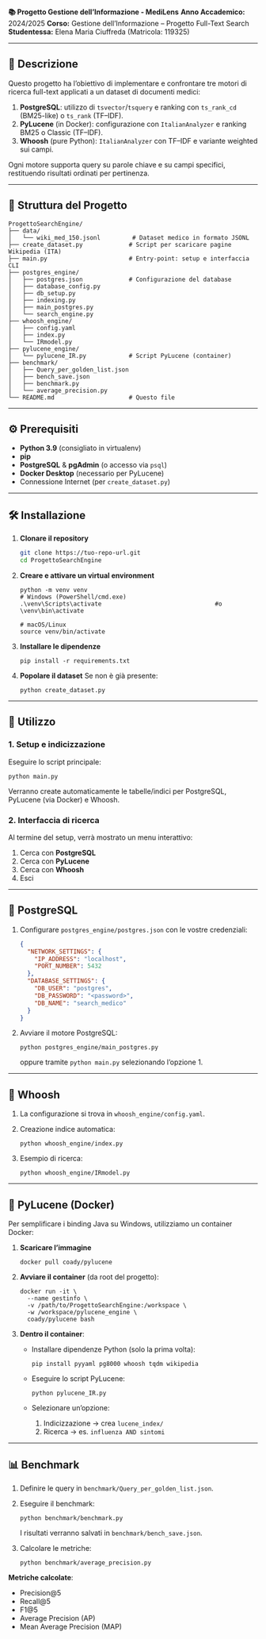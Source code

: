 **📚 Progetto Gestione dell’Informazione - MediLens**
**Anno Accademico:** 2024/2025
**Corso:** Gestione dell’Informazione – Progetto Full-Text Search
**Studentessa:** Elena Maria Ciuffreda (Matricola: 119325)

---

## 🔎 Descrizione

Questo progetto ha l’obiettivo di implementare e confrontare tre motori di ricerca full-text applicati a un dataset di documenti medici:

1. **PostgreSQL**: utilizzo di `tsvector`/`tsquery` e ranking con `ts_rank_cd` (BM25-like) o `ts_rank` (TF–IDF).
2. **PyLucene** (in Docker): configurazione con `ItalianAnalyzer` e ranking BM25 o Classic (TF–IDF).
3. **Whoosh** (pure Python): `ItalianAnalyzer` con TF–IDF e variante weighted sui campi.

Ogni motore supporta query su parole chiave e su campi specifici, restituendo risultati ordinati per pertinenza.

---

## 📂 Struttura del Progetto

```
ProgettoSearchEngine/
├── data/
│   └── wiki_med_150.jsonl         # Dataset medico in formato JSONL
├── create_dataset.py             # Script per scaricare pagine Wikipedia (ITA)
├── main.py                       # Entry-point: setup e interfaccia CLI
├── postgres_engine/
│   ├── postgres.json             # Configurazione del database
│   ├── database_config.py
│   ├── db_setup.py
│   ├── indexing.py
│   ├── main_postgres.py
│   └── search_engine.py
├── whoosh_engine/
│   ├── config.yaml
│   ├── index.py
│   └── IRmodel.py
├── pylucene_engine/
│   └── pylucene_IR.py            # Script PyLucene (container)
├── benchmark/
│   ├── Query_per_golden_list.json
│   ├── bench_save.json
│   ├── benchmark.py
│   └── average_precision.py
└── README.md                     # Questo file
```

---

## ⚙️ Prerequisiti

* **Python 3.9** (consigliato in virtualenv)
* **pip**
* **PostgreSQL** & **pgAdmin** (o accesso via `psql`)
* **Docker Desktop** (necessario per PyLucene)
* Connessione Internet (per `create_dataset.py`)

---

## 🛠️ Installazione

1. **Clonare il repository**

   ```bash
   git clone https://tuo-repo-url.git
   cd ProgettoSearchEngine
   ```

2. **Creare e attivare un virtual environment**

   ```
   python -m venv venv
   # Windows (PowerShell/cmd.exe)
   .\venv\Scripts\activate                                #o \venv\bin\activate

   # macOS/Linux
   source venv/bin/activate
   ```

3. **Installare le dipendenze**

   ```
   pip install -r requirements.txt
   ```

4. **Popolare il dataset**
   Se non è già presente:

   ```
   python create_dataset.py
   ```

---

## 🚀 Utilizzo

### 1. Setup e indicizzazione

Eseguire lo script principale:

```
python main.py
```

Verranno create automaticamente le tabelle/indici per PostgreSQL, PyLucene (via Docker) e Whoosh.

### 2. Interfaccia di ricerca

Al termine del setup, verrà mostrato un menu interattivo:

1. Cerca con **PostgreSQL**
2. Cerca con **PyLucene**
3. Cerca con **Whoosh**
4. Esci

---

## 🐘 PostgreSQL

1. Configurare `postgres_engine/postgres.json` con le vostre credenziali:

   ```json
   {
     "NETWORK_SETTINGS": {
       "IP_ADDRESS": "localhost",
       "PORT_NUMBER": 5432
     },
     "DATABASE_SETTINGS": {
       "DB_USER": "postgres",
       "DB_PASSWORD": "<password>",
       "DB_NAME": "search_medico"
     }
   }
   ```

2. Avviare il motore PostgreSQL:

   ```
   python postgres_engine/main_postgres.py
   ```

   oppure tramite `python main.py` selezionando l’opzione 1.

---

## 🐍 Whoosh

1. La configurazione si trova in `whoosh_engine/config.yaml`.
2. Creazione indice automatica:

   ```
   python whoosh_engine/index.py
   ```
3. Esempio di ricerca:

   ```
   python whoosh_engine/IRmodel.py
   ```

---

## 🐳 PyLucene (Docker)

Per semplificare i binding Java su Windows, utilizziamo un container Docker:

1. **Scaricare l’immagine**

   ```
   docker pull coady/pylucene
   ```

2. **Avviare il container** (da root del progetto):

   ```
   docker run -it \
     --name gestinfo \
     -v /path/to/ProgettoSearchEngine:/workspace \
     -w /workspace/pylucene_engine \
     coady/pylucene bash
   ```

3. **Dentro il container**:

   * Installare dipendenze Python (solo la prima volta):

     ```
     pip install pyyaml pg8000 whoosh tqdm wikipedia
     ```
   * Eseguire lo script PyLucene:

     ```
     python pylucene_IR.py
     ```
   * Selezionare un’opzione:

     1. Indicizzazione → crea `lucene_index/`
     2. Ricerca → es. `influenza AND sintomi`

---

## 📊 Benchmark

1. Definire le query in `benchmark/Query_per_golden_list.json`.
2. Eseguire il benchmark:

   ```
   python benchmark/benchmark.py
   ```

   I risultati verranno salvati in `benchmark/bench_save.json`.
3. Calcolare le metriche:

   ```
   python benchmark/average_precision.py
   ```

**Metriche calcolate**:

* Precision\@5
* Recall\@5
* F1\@5
* Average Precision (AP)
* Mean Average Precision (MAP)
